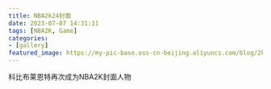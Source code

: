 ```yaml
---
title: NBA2k24封面
date: 2023-07-07 14:31:11
tags: [NBA2K, Game]
categories:
- [gallery]
featured_image: https://my-pic-base.oss-cn-beijing.aliyuncs.com/blog/2k24kobe1.jpg
---
```

科比布莱恩特再次成为NBA2K封面人物